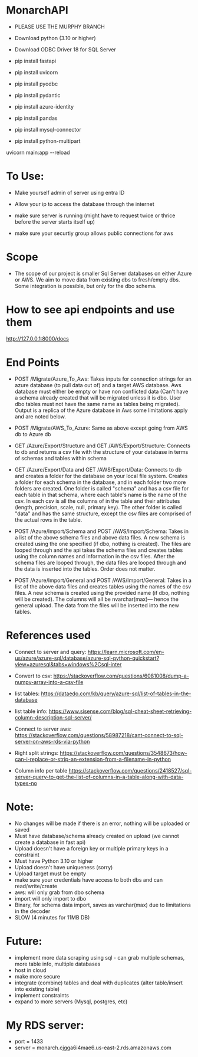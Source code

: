 # MonarchAPI

- PLEASE USE THE MURPHY BRANCH

- Download python (3.10 or higher)
- Download ODBC Driver 18 for SQL Server
- pip install fastapi
- pip install uvicorn
- pip install pyodbc
- pip install pydantic
- pip install azure-identity
- pip install pandas
- pip install mysql-connector
- pip install python-multipart

uvicorn main:app --reload

# To Use:

- Make yourself admin of server using entra ID
- Allow your ip to access the database through the internet
- make sure server is running (might have to request twice or thrice before the server starts itself up)

- make sure your securtiy group allows public connections for aws

# Scope

- The scope of our project is smaller Sql Server databases on either Azure or AWS. We aim to move data from existing dbs to fresh/empty dbs. Some integration is possible, but only for the dbo schema.

# How to see api endpoints and use them

http://127.0.0.1:8000/docs

# End Points

- POST /Migrate/Azure_To_Aws: Takes inputs for connection strings for an azure database (to pull data out of) and a target AWS database. Aws database must either be empty or have non conflicted data (Can't have a schema already created that will be migrated unless it is dbo. User dbo tables must not have the same name as tables being migrated). Output is a replica of the Azure database in Aws some limitations apply and are noted below.

- POST /Migrate/AWS_To_Azure: Same as above except going from AWS db to Azure db

- GET /Azure/Export/Structure and GET /AWS/Export/Structure: Connects to db and returns a csv file with the structure of your database in terms of schemas and tables within schema

- GET /Azure/Export/Data and GET /AWS/Export/Data: Connects to db and creates a folder for the database on your local file system. Creates a folder for each schema in the database, and in each folder two more folders are created. One folder is called "schema" and has a csv file for each table in that schema, where each table's name is the name of the csv. In each csv is all the columns of in the table and their attributes (length, precision, scale, null, primary key). The other folder is called "data" and has the same structure, except the csv files are comprised of the actual rows in the table.

- POST /Azure/Import/Schema and POST /AWS/Import/Schema: Takes in a list of the above schema files and above data files. A new schema is created using the one specified (if dbo, nothing is created). The files are looped through and the api takes the schema files and creates tables using the column names and information in the csv files. After the schema files are looped through, the data files are looped through and the data is inserted into the tables. Order does not matter.

- POST /Azure/Import/General and POST /AWS/Import/General: Takes in a list of the above data files and creates tables using the names of the csv files. A new schema is created using the provided name (if dbo, nothing will be created). The columns will all be nvarchar(max)— hence the general upload. The data from the files will be inserted into the new tables.

# References used

- Connect to server and query: https://learn.microsoft.com/en-us/azure/azure-sql/database/azure-sql-python-quickstart?view=azuresql&tabs=windows%2Csql-inter
- Convert to csv: https://stackoverflow.com/questions/6081008/dump-a-numpy-array-into-a-csv-file
- list tables: https://dataedo.com/kb/query/azure-sql/list-of-tables-in-the-database
- list table info: https://www.sisense.com/blog/sql-cheat-sheet-retrieving-column-description-sql-server/

- Connect to server aws: https://stackoverflow.com/questions/58987218/cant-connect-to-sql-server-on-aws-rds-via-python
- Right split strings: https://stackoverflow.com/questions/3548673/how-can-i-replace-or-strip-an-extension-from-a-filename-in-python
- Column info per table https://stackoverflow.com/questions/2418527/sql-server-query-to-get-the-list-of-columns-in-a-table-along-with-data-types-no

# Note:

- No changes will be made if there is an error, nothing will be uploaded or saved
- Must have database/schema already created on upload (we cannot create a database in fast api)
- Upload doesn't have a foreign key or multiple primary keys in a constraint
- Must have Python 3.10 or higher
- Upload doesn't have uniqueness (sorry)
- Upload target must be empty
- make sure your credentials have access to both dbs and can read/write/create
- aws: will only grab from dbo schema
- import will only import to dbo
- Binary, for schema data import, saves as varchar(max) due to limitations in the decoder
- SLOW (4 minutes for 11MB DB)

# Future:

- implement more data scraping using sql - can grab multiple schemas, more table info, multiple databases
- host in cloud
- make more secure
- integrate (combine) tables and deal with duplicates (alter table/insert into existing table)
- implement constraints
- expand to more servers (Mysql, postgres, etc)

# My RDS server:

- port = 1433
- server = monarch.cjgga6i4mae6.us-east-2.rds.amazonaws.com
